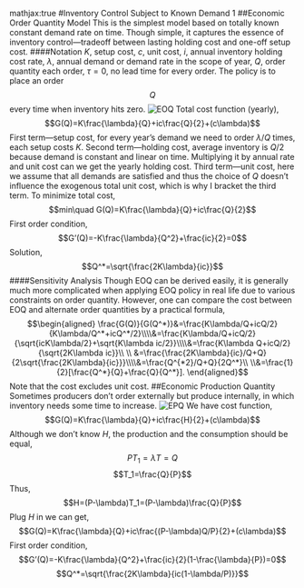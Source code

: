 mathjax:true
#Inventory Control Subject to Known Demand 1
##Economic Order Quantity Model
This is the simplest model based on totally known constant demand rate on time. Though simple, it captures the essence of inventory control—tradeoff between lasting holding cost and one-off setup cost.
####Notation
$K$, setup cost,
$c$, unit cost,
$i$, annual inventory holding cost rate,
$\lambda$, annual demand or demand rate in the scope of year,
$Q$, order quantity each order,
$\tau=0$, no lead time for every order.
The policy is to place an order $$Q$$ every time when inventory hits zero.
![EOQ](https://i.loli.net/2019/11/23/oC3KMG9NaPQOJ2A.jpg)
Total cost function (yearly),
$$G(Q)=K\frac{\lambda}{Q}+ic\frac{Q}{2}+(c\lambda)$$
First term—setup cost, for every year’s demand we need to order $\lambda/Q$ times, each setup costs $K$.
Second term—holding cost, average inventory is $Q/2$ because demand is constant and linear on time. Multiplying it by annual rate and unit cost can we get the yearly holding cost.
Third term—unit cost, here we assume that all demands are satisfied and thus the choice of $Q$ doesn’t influence the exogenous total unit cost, which is why I bracket the third term.
To minimize total cost,
$$min\quad G(Q)=K\frac{\lambda}{Q}+ic\frac{Q}{2}$$
First order condition,
$$G’(Q)=-K\frac{\lambda}{Q^2}+\frac{ic}{2}=0$$
Solution,
$$Q^*=\sqrt{\frac{2K\lambda}{ic}}$$
####Sensitivity Analysis
Though EOQ can be derived easily, it is generally much more complicated when applying EOQ policy in real life due to various constraints on order quantity. However, one can compare the cost between EOQ and alternate order quantities by a practical formula,
$$\begin{aligned}
\frac{G(Q)}{G(Q^*)}&=\frac{K\lambda/Q+icQ/2}{K\lambda/Q^*+icQ^*/2}\\\\&=\frac{K\lambda/Q+icQ/2}{\sqrt{icK\lambda/2}+\sqrt{K\lambda ic/2}}\\\\&=\frac{K\lambda Q+icQ/2}{\sqrt{2K\lambda ic}}\\ \\
&=\frac{\frac{2K\lambda}{ic}/Q+Q}{2\sqrt{\frac{2K\lambda}{ic}}}\\\\&=\frac{Q^{*2}/Q+Q}{2Q^*}\\
\\&=\frac{1}{2}[\frac{Q^*}{Q}+\frac{Q}{Q^*}].
\end{aligned}$$
 Note that the cost excludes unit cost.
##Economic Production Quantity
Sometimes producers don’t order externally but produce internally, in which inventory needs some time to increase.
![EPQ](https://i.loli.net/2019/11/23/PGWyhbHNiLVwraq.jpg)
We have cost function,
$$G(Q)=K\frac{\lambda}{Q}+ic\frac{H}{2}+(c\lambda)$$
Although we don’t know $H$, the production and the consumption should be equal,
$$PT_1=\lambda T=Q$$ $$T_1=\frac{Q}{P}$$
Thus,
$$H=(P-\lambda)T_1=(P-\lambda)\frac{Q}{P}$$
Plug $H$ in we can get,
$$G(Q)=K\frac{\lambda}{Q}+ic\frac{(P-\lambda)Q/P}{2}+(c\lambda)$$
First order condition,
$$G’(Q)=-K\frac{\lambda}{Q^2}+\frac{ic}{2}(1-\frac{\lambda}{P})=0$$
$$Q^*=\sqrt{\frac{2K\lambda}{ic(1-\lambda/P)}}$$

